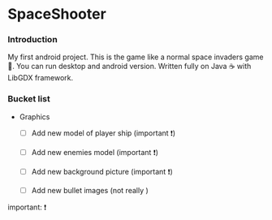 # SpaceShooter

### Introduction
My first android project. This is the game like a normal space invaders game :space_invader:. You can run desktop and android version. Written fully on Java :coffee: with LibGDX framework.

### Bucket list
- Graphics 
  - [ ] Add new model of player ship (important :heavy_exclamation_mark:) 
  - [ ] Add new enemies model (important :heavy_exclamation_mark:)
  - [ ] Add new background picture (important :heavy_exclamation_mark:)
  - [ ] Add new bullet images (not really )


important: :heavy_exclamation_mark:
